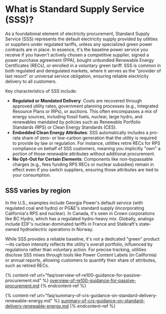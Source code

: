 # What is Standard Supply Service (SSS)?

As a foundational element of electricity procurement, Standard Supply Service (SSS) represents the default electricity supply provided by utilities or suppliers under regulated tariffs, unless any specialized green power contracts are in place. In essence, it's the baseline power service you receive if you haven't actively chosen a competitive supplier, signed a power purchase agreement (PPA), bought unbundled Renewable Energy Certificates (RECs), or enrolled in a voluntary green tariff. SSS is common in both regulated and deregulated markets, where it serves as the "provider of last resort" or universal service obligation, ensuring reliable electricity delivery to all customers.

Key characteristics of SSS include:

* **Regulated or Mandated Delivery**: Costs are recovered through approved utility rates, government planning processes (e.g., Integrated Resource Plans or IRPs), or auctions. This often encompasses a mix of energy sources, including fossil fuels, nuclear, large hydro, and renewables mandated by policies such as Renewable Portfolio Standards (RPS) or Clean Energy Standards (CES).
* **Embedded Clean Energy Attributes**: SSS automatically includes a pro-rata share of zero- or low-carbon generation that the utility is required to provide by law or regulation. For instance, utilities retire RECs for RPS compliance on behalf of SSS customers, meaning you implicitly "own" a portion of those renewable attributes without additional procurement.
* **No Opt-Out for Certain Elements**: Components like non-bypassable charges (e.g., fees funding RPS RECs or nuclear subsidies) remain in effect even if you switch suppliers, ensuring those attributes are tied to your consumption.

## SSS varies by region

In the U.S., examples include Georgia Power's default service (with regulated coal and hydro) or PG\&E's standard supply (incorporating California's RPS and nuclear). In Canada, it's seen in Crown corporations like BC Hydro, which has a regulated hydro-heavy mix. Globally, analogs include EDF's nuclear-dominated tariffs in France and Statkraft's state-owned hydroelectric operations in Norway.

While SSS provides a reliable baseline, it's not a dedicated "green" product—its carbon intensity reflects the utility's overall portfolio, influenced by regulations rather than voluntary action. For precise tracking, utilities disclose SSS mixes through tools like Power Content Labels (in California) or annual reports, allowing customers to quantify their share of attributes, such as retired RECs.

{% content-ref url="faq/overview-of-re100-guidance-for-passive-procurement.md" %}
[overview-of-re100-guidance-for-passive-procurement.md](faq/overview-of-re100-guidance-for-passive-procurement.md)
{% endcontent-ref %}

{% content-ref url="faq/summary-of-crs-guidance-on-standard-delivery-renewable-energy.md" %}
[summary-of-crs-guidance-on-standard-delivery-renewable-energy.md](faq/summary-of-crs-guidance-on-standard-delivery-renewable-energy.md)
{% endcontent-ref %}
